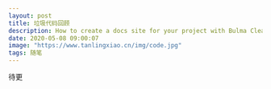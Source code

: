 ```yaml
---
layout: post
title: 垃圾代码回顾
description: How to create a docs site for your project with Bulma Clean Theme 
date: 2020-05-08 09:00:07
image: "https://www.tanlingxiao.cn/img/code.jpg"
tags: 随笔
---
```


待更